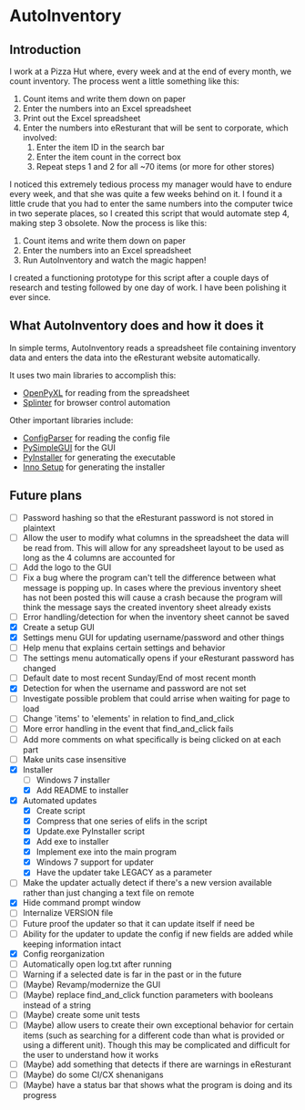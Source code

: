 # AutoInventory

## Introduction

I work at a Pizza Hut where, every week and at the end of every month, we count inventory.
The process went a little something like this:

1. Count items and write them down on paper
2. Enter the numbers into an Excel spreadsheet
3. Print out the Excel spreadsheet
4. Enter the numbers into eResturant that will be sent to corporate, which involved:
    1. Enter the item ID in the search bar
    2. Enter the item count in the correct box
    3. Repeat steps 1 and 2 for all ~70 items (or more for other stores)

I noticed this extremely tedious process my manager would have to endure every week, and that she was quite a few weeks behind on it.
I found it a little crude that you had to enter the same numbers into the computer twice in two seperate places,
so I created this script that would automate step 4, making step 3 obsolete.
Now the process is like this:

1. Count items and write them down on paper
2. Enter the numbers into an Excel spreadsheet
3. Run AutoInventory and watch the magic happen!

I created a functioning prototype for this script after a couple days of research and testing followed by one day of work.
I have been polishing it ever since.

## What AutoInventory does and how it does it

In simple terms, AutoInventory reads a spreadsheet file containing inventory data and enters the data into the eResturant website automatically.

It uses two main libraries to accomplish this:

- [OpenPyXL](https://openpyxl.readthedocs.io/en/stable/index.html) for reading from the spreadsheet
- [Splinter](https://splinter.readthedocs.io/en/latest/index.html) for browser control automation

Other important libraries include:

- [ConfigParser](https://docs.python.org/3/library/configparser.html) for reading the config file
- [PySimpleGUI](https://www.pysimplegui.org/en/latest/) for the GUI
- [PyInstaller](https://pyinstaller.org/en/stable/index.html) for generating the executable
- [Inno Setup](https://jrsoftware.org/isinfo.php) for generating the installer

## Future plans

- [ ] Password hashing so that the eResturant password is not stored in plaintext
- [ ] Allow the user to modify what columns in the spreadsheet the data will be read from.
This will allow for any spreadsheet layout to be used as long as the 4 columns are accounted for
- [ ] Add the logo to the GUI
- [ ] Fix a bug where the program can't tell the difference between what message is popping up.
In cases where the previous inventory sheet has not been posted this will cause a crash because the program will think the message says the created inventory sheet already exists
- [ ] Error handling/detection for when the inventory sheet cannot be saved
- [x] Create a setup GUI
- [x] Settings menu GUI for updating username/password and other things
- [ ] Help menu that explains certain settings and behavior
- [ ] The settings menu automatically opens if your eResturant password has changed
- [ ] Default date to most recent Sunday/End of most recent month
- [x] Detection for when the username and password are not set
- [ ] Investigate possible problem that could arrise when waiting for page to load
- [ ] Change 'items' to 'elements' in relation to find_and_click
- [ ] More error handling in the event that find_and_click fails
- [ ] Add more comments on what specifically is being clicked on at each part
- [ ] Make units case insensitive
- [x] Installer
  - [ ] Windows 7 installer
  - [x] Add README to installer
- [x] Automated updates
  - [x] Create script
  - [x] Compress that one series of elifs in the script
  - [x] Update.exe PyInstaller script
  - [x] Add exe to installer
  - [x] Implement exe into the main program
  - [x] Windows 7 support for updater
  - [x] Have the updater take LEGACY as a parameter
- [ ] Make the updater actually detect if there's a new version available rather than just changing a text file on remote
- [x] Hide command prompt window
- [ ] Internalize VERSION file
- [ ] Future proof the updater so that it can update itself if need be
- [ ] Ability for the updater to update the config if new fields are added while keeping information intact
- [x] Config reorganization
- [ ] Automatically open log.txt after running
- [ ] Warning if a selected date is far in the past or in the future
- [ ] (Maybe) Revamp/modernize the GUI
- [ ] (Maybe) replace find_and_click function parameters with booleans instead of a string
- [ ] (Maybe) create some unit tests
- [ ] (Maybe) allow users to create their own exceptional behavior for certain items
(such as searching for a different code than what is provided or using a different unit).
Though this may be complicated and difficult for the user to understand how it works
- [ ] (Maybe) add something that detects if there are warnings in eResturant
- [ ] (Maybe) do some CI/CX shenanigans
- [ ] (Maybe) have a status bar that shows what the program is doing and its progress

